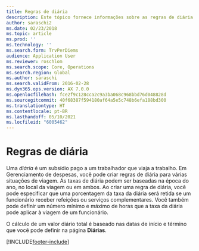 ```yaml
---
title: Regras de diária
description: Este tópico fornece informações sobre as regras de diária.
author: saraschi2
ms.date: 02/23/2018
ms.topic: article
ms.prod: ''
ms.technology: ''
ms.search.form: TrvPerDiems
audience: Application User
ms.reviewer: roschlom
ms.search.scope: Core, Operations
ms.search.region: Global
ms.author: saraschi
ms.search.validFrom: 2016-02-28
ms.dyn365.ops.version: AX 7.0.0
ms.openlocfilehash: fce2f9c128cca2c9a3ba068c968bbd76d048828d
ms.sourcegitcommit: 40f68387f594180af64a5e5c748b6efa188bd300
ms.translationtype: HT
ms.contentlocale: pt-BR
ms.lasthandoff: 05/10/2021
ms.locfileid: "6005462"
---
```

# <a name="per-diem-rules"></a>Regras de diária

Uma *diária* é um subsídio pago a um trabalhador que viaja a trabalho. Em Gerenciamento de despesas, você pode criar regras de diária para várias situações de viagem. As taxas de diária podem ser baseadas na época do ano, no local da viagem ou em ambos. Ao criar uma regra de diária, você pode especificar que uma porcentagem da taxa da diária será retida se um funcionário receber refeições ou serviços complementares. Você também pode definir um número mínimo e máximo de horas que a taxa da diária pode aplicar à viagem de um funcionário.

O cálculo de um valor diário total é baseado nas datas de início e término que você pode definir na página **Diárias**.


[!INCLUDE[footer-include](../includes/footer-banner.md)]
